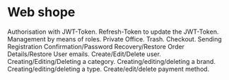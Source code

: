 # Web shope
Authorisation with JWT-Token.
Refresh-Token to update the JWT-Token.
Management by means of roles.
Private Office.
Trash.
Checkout.
Sending Registration Confirmation/Password Recovery/Restore Order Details/Restore User emails.
Create/Edit/Delete user.
Creating/Editing/Deleting a category.
Creating/editing/deleting a brand.
Creating/editing/deleting a type.
Create/edit/delete payment method.
